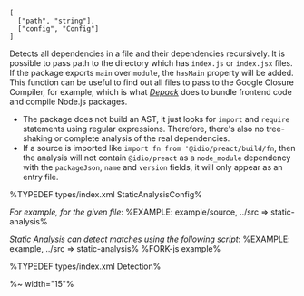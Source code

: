 ```## async staticAnalysis => Array<Detection>
[
  ["path", "string"],
  ["config", "Config"]
]
```

Detects all dependencies in a file and their dependencies recursively. It is possible to pass path to the directory which has `index.js` or `index.jsx` files. If the package exports `main` over `module`, the `hasMain` property will be added. This function can be useful to find out all files to pass to the Google Closure Compiler, for example, which is what [_Depack_](https://github.com/dpck/depack) does to bundle frontend code and compile Node.js packages.

- The package does not build an AST, it just looks for `import` and `require` statements using regular expressions. Therefore, there's also no tree-shaking or complete analysis of the real dependencies.
- If a source is imported like `import fn from '@idio/preact/build/fn`, then the analysis will not contain `@idio/preact` as a `node_module` dependency with the `packageJson`, `name` and `version` fields, it will only appear as an entry file.

%TYPEDEF types/index.xml StaticAnalysisConfig%

_For example, for the given file_:
%EXAMPLE: example/source, ../src => static-analysis%

_Static Analysis can detect matches using the following script_:
%EXAMPLE: example, ../src => static-analysis%
%FORK-js example%

%TYPEDEF types/index.xml Detection%

%~ width="15"%